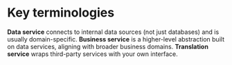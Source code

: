 # Key terminologies
**Data service** connects to internal data sources (not just databases) and is usually domain-specific.
**Business service** is a higher-level abstraction built on data services, aligning with broader business domains.
**Translation service** wraps third-party services with your own interface.

<!--stackedit_data:
eyJoaXN0b3J5IjpbMTg3NDQxNDM1M119
-->